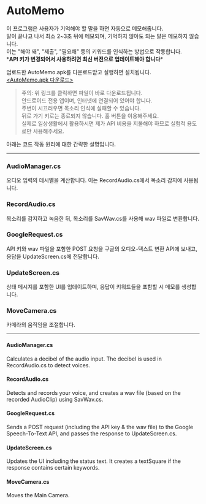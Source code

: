 # AutoMemo
이 프로그램은 사용자가 기억해야 할 말을 하면 자동으로 메모해줍니다.   
말이 끝나고 나서 최소 2~3초 뒤에 메모되며, 기억하지 않아도 되는 말은 메모하지 않습니다.   
이는 "해야 돼", "제출", "필요해" 등의 키워드를 인식하는 방법으로 작동합니다.   
\***API 키가 변경되어서 사용하려면 최신 버전으로 업데이트해야 합니다**\*
   
업로드한 AutoMemo.apk를 다운로드받고 실행하면 설치됩니다.   
[<AutoMemo.apk 다운로드>](https://github.com/Ryansmg/AutoMemo/raw/master/AutoMemo.apk)
> 주의: 위 링크를 클릭하면 파일이 바로 다운로드됩니다.   
> 안드로이드 전용 앱이며, 인터넷에 연결되어 있어야 합니다.   
> 주변이 시끄러우면 목소리 인식에 실패할 수 있습니다.   
> 뒤로 가기 키로는 종료되지 않습니다. 홈 버튼을 이용해주세요.   
> 실제로 일상생활에서 활용하시면 제가 API 비용을 지불해야 하므로 실험적 용도로만 사용해주세요.   
   
아래는 코드 작동 원리에 대한 간략한 설명입니다.

*****

### AudioManager.cs
오디오 입력의 데시벨을 계산합니다. 이는 RecordAudio.cs에서 목소리 감지에 사용됩니다.
### RecordAudio.cs
목소리를 감지하고 녹음한 뒤, 목소리를 SavWav.cs를 사용해 wav 파일로 변환합니다. 
### GoogleRequest.cs
API 키와 wav 파일을 포함한 POST 요청을 구글의 오디오-텍스트 변환 API에 보내고, 응답을 UpdateScreen.cs에 전달합니다.
### UpdateScreen.cs
상태 메시지를 포함한 UI를 업데이트하며, 응답이 키워드들을 포함할 시 메모를 생성합니다. 
### MoveCamera.cs
카메라의 움직임을 조절합니다.

*****

#### AudioManager.cs
Calculates a decibel of the audio input. The decibel is used in RecordAudio.cs to detect voices.
#### RecordAudio.cs
Detects and records your voice, and creates a wav file (based on the recorded AudioClip) using SavWav.cs.
#### GoogleRequest.cs
Sends a POST request (including the API key & the wav file) to the Google Speech-To-Text API, and passes the response to UpdateScreen.cs.
#### UpdateScreen.cs
Updates the UI including the status text.
It creates a textSquare if the response contains certain keywords.
#### MoveCamera.cs
Moves the Main Camera.
